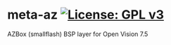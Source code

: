 meta-az [![License: GPL v3](https://img.shields.io/badge/License-GPLv3-blue.svg)](https://www.gnu.org/licenses/gpl-3.0)
=======
AZBox (smallflash) BSP layer for Open Vision 7.5
